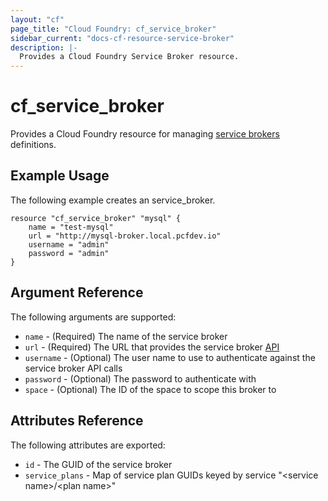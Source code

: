 ```yaml
---
layout: "cf"
page_title: "Cloud Foundry: cf_service_broker"
sidebar_current: "docs-cf-resource-service-broker"
description: |-
  Provides a Cloud Foundry Service Broker resource.
---
```


# cf\_service\_broker

Provides a Cloud Foundry resource for managing [service brokers](https://docs.cloudfoundry.org/services/) definitions. 

## Example Usage

The following example creates an service_broker.

```
resource "cf_service_broker" "mysql" {
	name = "test-mysql"
	url = "http://mysql-broker.local.pcfdev.io"
	username = "admin"
	password = "admin"
}
```

## Argument Reference

The following arguments are supported:

* `name` - (Required) The name of the service broker
* `url` - (Required) The URL that provides the service broker [API](https://docs.cloudfoundry.org/services/api.html)
* `username` - (Optional) The user name to use to authenticate against the service broker API calls
* `password` - (Optional) The password to authenticate with
* `space` - (Optional) The ID of the space to scope this broker to

## Attributes Reference

The following attributes are exported:

* `id` - The GUID of the service broker
* `service_plans` - Map of service plan GUIDs keyed by service "&lt;service name&gt;/&lt;plan name&gt;"
